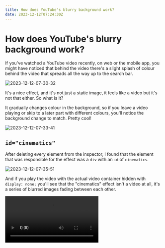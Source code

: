 ```yaml
---
title: How does YouTube's blurry background work?
date: 2023-12-12T07:24:30Z
---
```


# How does YouTube's blurry background work?

If you've watched a YouTube video recently, on web or the mobile app, you might have noticed that behind the video there's a slight splash of colour behind the video that spreads all the way up to the search bar.

![2023-12-12-07-30-32](/images/2023-12-12-07-30-32.png)

It's a nice effect, and it's not just a static image, it feels like a video but it's not that either. So what is it?

It gradually changes colour in the background, so if you leave a video playing or skip to a later part with different colours, you'll notice the background change to match. Pretty cool!

![2023-12-12-07-33-41](/images/2023-12-12-07-33-41.png)

## `id="cinematics"`

After deleting every element from the inspector, I found that the element that was responsible for the effect was a `div` with an `id` of `cinematics`.

![2023-12-12-07-35-51](/images/2023-12-12-07-35-51.png)

And if you play the video with the actual video container hidden with `display: none;` you'll see that the "cinematics" effect isn't a video at all, it's a series of blurred images fading between each other.

<video src="/images/yt-cinematics-1.mov" controls />

This isn't an `<img>` or even a `<video>` it's actualy two `<canvas>` elements on top of each other!

The canvas on top plays this, which fades from black to colour every 5 seconds.

<video src="/images/yt-cinematics-2.mov" controls />

And the canvas underneath that plays this, which is the exact same as the sequence above but without the fades and 5 seconds ahead.

<video src="/images/yt-cinematics-3.mov" controls />

When played on top of each other, the effect is these 5 second thumbnail-like images are fading between each other.

Here's the HTML of these elements:

```html
<div
  style="
    position: absolute;
    inset: 0px;
    pointer-events: none;
    transform: scale(1.5, 2);
  "
>
  <canvas
    width="110"
    height="75"
    style="position: absolute; width: 100%; height: 100%"
  />
  <canvas
    width="110"
    height="75"
    style="position: absolute; width: 100%; height: 100%; opacity: 1"
  />
</div>
```

## Rationale

I think its done this way for a few reasons:

- playing the video twice, one blurred, would put strain on the client device to blur the video - blurring things is actually quite computationally expensive, especially for devices that can't use hardware accelleration to do it.
- similarly, producing a video with this content on the YouTube server at the time of upload would be expensive and the file would be large and yet another thing to download alongside the main video.
- the effect is actually quite subtle, so it's not worth the effort to make it a video, it's just a nice touch.

And how it's working beyond the `<canvas>` I think:

- when the video is uploaded, YouTube grabs a small amount of dominant colours every 5 seconds - 32 is my guess (a 4 * x grid)
- when someone loads a video page, this data is also loaded - it would be very small, 4 bytes per colour (RGBA) * 32 colours * (seconds of video / 5 seconds) = 7kb for a 5 minute video roughly.
- the `<canvas>` elements are both drawn from the same data, but one is offset by 5 seconds.

And notable things:

- if you skip to any point in the video, the effect transitions smoothly to whatever colours are closest to the point you skipped at.
- if you skip to the end of the video, the effect transitions smoothly to black.
- the first 5 seconds of the bottom canvas is black then cuts to colour after this, because the top canvas fades from black, the first 5 seconds are just a fade from black to colour.

## How to do it yourself

Now I'm not going to give a full tutorial here (i'm going to work shortly) but I'll drop some signposts!

Based on browsing the code for 5 minutes, they're using [CanvasRenderingContext2D + blur](https://developer.mozilla.org/en-US/docs/Web/API/CanvasRenderingContext2D/filter):

```js
function bBc() {
  return !("filter"in CanvasRenderingContext2D.prototype) || H("kevlar_watch_cinematics_css_blur")
}
```

And blurring by about 40px:

```js
var cBc = function(a) {
    a.ambientV2Container ? hBc(a) : (Hh(a.container, {
        position: "absolute",
        top: "0",
        left: "0",
        right: "0",
        bottom: "0",
        "pointer-events": "none",
        transform: "scale(" + iBc(a) + ", " + jBc(a) + ")"
    }),
    bBc() && Hh(a.container, "filter", "blur(" + zl("cinematic_watch_css_filter_blur_strength", 40) + "px)"))
}
```

I'd recommend [MDN's Canvas tutorial](https://developer.mozilla.org/en-US/docs/Web/API/Canvas_API/Tutorial) to get to grips with the basics of canvas. It's a very powerful tool and pretty much powers any highly interactive web experience from image editors to 3D rendering.
